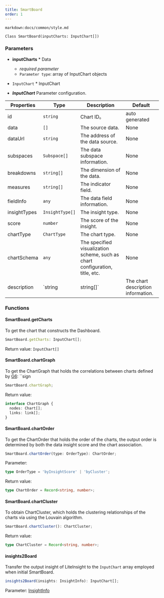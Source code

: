 ```yaml
---
title: SmartBoard
order: 1
---
```


`markdown:docs/common/style.md`

<div class='doc-md'>

```sign
Class SmartBoard(inputCharts: InputChart[])
```
### Parameters

* **inputCharts** * Data
  * _required parameter_ 
  * `Parameter type`: array of InputChart objects

* `InputChart` * InputChart

* ***InputChart*** Parameter configuration.

| Properties | Type | Description | Default |  
| ----| ---- | ---- | -----|
| id | `string` | Chart ID。 | auto generated |
| data | `[]` | The source data. | None |
| dataUrl | `string` | The address of the data source. | None |
| subspaces | `Subspace[]` | The data subspace information. | None |
| breakdowns | `string[]` | The dimension of the data. | None |
| measures | `string[]` | The indicator field. | None |
| fieldInfo | `any` | The data field information. | None |
| insightTypes | `InsightType[]` | The insight type. | None |
| score | `number` | The score of the insight. | None |
| chartType | `ChartType` | The chart type. | None |
| chartSchema | `any` | The specified visualization scheme, such as chart configuration, title, etc. | None |
| description | `string | string[]` | The chart description information. | None |

### Functions

#### SmartBoard.getCharts

To get the chart that constructs the Dashboard.
```ts
SmartBoard.getCharts: InputChart[];
```

Return value: `InputChart[]`

#### SmartBoard.chartGraph

To get the ChartGraph that holds the correlations between charts defined by [G6](https://g6.antv.vision/): 
``sign
```ts
SmartBoard.chartGraph;
```

Return value:
```ts
interface ChartGraph {
  nodes: Chart[];
  links: link[];
}
```

#### SmartBoard.chartOrder

To get the ChartOrder that holds the order of the charts, the output order is determined by both the data insight score and the chart association.
```ts
SmartBoard.chartOrder(type: OrderType): ChartOrder;
```

Parameter:
```ts
type OrderType = 'byInsightScore' | 'byCluster';
```

Return value:
```ts
type ChartOrder = Record<string, number>;
```

#### SmartBoard.chartCluster

To obtain ChartCluster, which holds the clustering relationships of the charts via using the Louvain algorithm.
```ts
SmartBoard.chartCluster(): ChartCluster;
```

Return value:
```ts
type ChartCluster = Record<string, number>;
```

#### insights2Board

Transfer the output insight of LiteInsight to the `InputChart` array employed when initial SmartBoard.
```ts
insights2Board(insights: InsightInfo): InputChart[];
```

Parameter: [InsightInfo](../lite-insight/auto-insights#getDataInsights)



</div>
